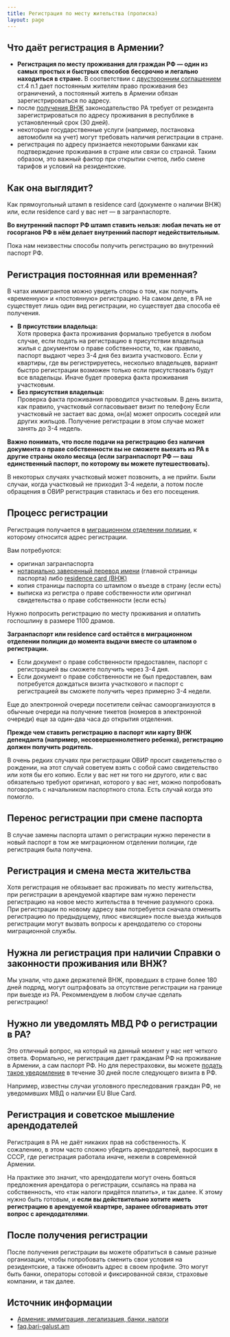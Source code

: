 ```yaml
---
title: Регистрация по месту жительства (прописка)
layout: page
---
```


## Что даёт регистрация в Армении?

- **Регистрация по месту проживания для граждан РФ — один из самых простых и быстрых способов бессрочно и легально находиться в стране.**
  В соответствии с [двусторонним соглашением](https://normativ.kontur.ru/document?moduleId=1&documentId=48056) ст.4 п.1
  дает постоянным жителям право проживания без ограничений, а постоянный житель в Армении обязан зарегистрироваться по адресу.
- после [получения ВНЖ](residence.md) законодательство РА требует от резидента зарегистрироваться по адресу проживания в республике в установленный срок (30 дней).
- некоторые государственные услуги (например, постановка автомобиля на учет) могут требовать наличия регистрации в стране.
- регистрация по адресу признается некоторыми банками как подтверждение проживания в стране или связи со страной.
  Таким образом, это важный фактор при открытии счетов, либо смене тарифов и условий на резидентские.

## Как она выглядит?

Как прямоугольный штамп в residence card (документе о наличии ВНЖ) или, если residence card у вас нет — в загранпаспорте.

**Во внутренний паспорт РФ штамп ставить нельзя: любая печать не от госорганов РФ в нём делает внутренний паспорт недействительным.**

Пока нам неизвестны способы получить регистрацию во внутренний паспорт РФ.

## Регистрация постоянная или временная?

В чатах иммигрантов можно увидеть споры о том, как получить «временную» и «постоянную» регистрацию. На самом деле,
в РА не существует лишь один вид регистрации, но существует два способа её получения.

- **В присутствии владельца:**<br>
Хотя проверка факта проживания формально требуется в любом случае, если подать на регистрацию в присутствии владельца
жилья с документом о праве собственности, то, как правило, паспорт выдают через 3-4 дня без визита участкового.
Если у квартиры, где вы регистрируетесь, несколько владельцев, вариант быстро регистрации возможен только если
присутствовать будут все владельцы. Иначе будет проверка факта проживания участковым.
- **Без присутствия владельца:**<br>
Проверка факта проживания проводится участковым. В день визита, как правило, участковый согласовывает визит по телефону
Если участковый не застает вас дома, он(а) может опросить соседей или других жильцов. Получение регистрации в этом
случае может занять до 3-4 недель.

**Важно понимать, что после подачи на регистрацию без наличия документа о праве собственности вы не сможете выехать из РА
в другие страны около месяца (если загранпаспорт РФ — ваш единственный паспорт, по которому вы можете путешествовать).**

В некоторых случаях участковый может позвонить, а не прийти. Были случаи, когда участковый не приходил 3-4 недели,
а потом после обращения в ОВИР регистрация ставилась и без его посещения.

## Процесс регистрации

Регистрация получается в [миграционном отделении полиции](ovirs.md), к которому относится адрес регистрации.

Вам потребуются:
- оригинал загранпаспорта
- [нотариально заверенный перевод имени](passport-translation.md) (главной страницы паспорта) либо [residence card (ВНЖ)](residence.md)
- копия страницы паспорта со штампом о въезде в страну (если есть)
- выписка из регистра о праве собственности или оригинал свидетельства о праве собственности (если есть)

Нужно попросить регистрацию по месту проживания и оплатить госпошлину в размере 1100 драмов.

**Загранпаспорт или residence card остаётся в миграционном отделении полиции до момента выдачи вместе со штампом о регистрации.**

- Если документ о праве собственности предоставлен, паспорт с регистрацией вы сможете получить через 3-4 дня.
- Если документ о праве собственности не был предоставлен, вам потребуется дождаться визита участкового и паспорт с
  регистрацией вы сможете получить через примерно 3-4 недели.

Еще до электронной очереди посетители сейчас самоорганизуются в обычные очереди на получение тикетов (номеров в
электронной очереди) еще за один-два часа до открытия отделения.

**Прежде чем ставить регистрацию в паспорт или карту ВНЖ депенданта (например, несовершеннолетнего ребенка),
регистрацию должен получить родитель.**

В очень редких случаях при регистрации ОВИР просит свидетельство о рождении, на этот случай советуем взять с собой
само свидетельство или хотя бы его копию. Если у вас нет ни того ни другого, или с вас обязательно требуют оригинал,
которого у вас нет, можно попробовать поговорить с начальником паспортного стола. Есть случай когда это помогло.

## Перенос регистрации при смене паспорта

В случае замены паспорта штамп о регистрации нужно перенести в новый паспорт в том же миграционном отделении полиции,
где регистрация была получена.

## Регистрация и смена места жительства

Хотя регистрация не обязывает вас проживать по месту жительства, при регистрации в арендуемой квартире вам нужно
перенести регистрацию на новое место жительства в течение разумного срока. При регистрации по новому адресу вам
потребуется сначала отменить регистрацию по предыдущему, плюс «висящие» после выезда жильцов регистрации могут
вызвать вопросы к арендодателю со стороны миграционной службы.

## Нужна ли регистрация при наличии Справки о законности проживания или ВНЖ?

Мы узнали, что даже держателей ВНЖ, проведших в стране более 180 дней подряд, могут оштрафовать за отсутствие регистрации
на границе при выезде из РА. Рекоммендуем в любом случае сделать регистрацию!

## Нужно ли уведомлять МВД РФ о регистрации в РА?

Это отличный вопрос, на который на данный момент у нас нет четкого ответа. Формально, не регистрация дает гражданам РФ
на проживание в Армении, а сам паспорт РФ. Но для перестраховки, вы можете
[подать такое уведомление](https://journal.tinkoff.ru/ask/uvedomlenie-o-vnzh/) в течение 30 дней после следующего визита в РФ.

Например, известны случаи уголовного преследования граждан РФ, не уведомивших МВД о наличии EU Blue Card.

## Регистрация и советское мышление арендодателей

Регистрация в РА не даёт никаких прав на собственность. К сожалению, в этом часто сложно убедить арендодателей, выросших
в СССР, где регистрация работала иначе, нежели в современной Армении.

На практике это значит, что арендодатели могут очень бояться предложения арендатора о регистрации, ссылаясь на права
на собственность, что «так налоги придётся платить», и так далее. К этому нужно быть готовым, и **если вы действительно
хотите иметь регистрацию в арендуемой квартире, заранее обговаривать этот вопрос с арендодателями**.

## После получения регистрации

После получения регистрации вы можете обратиться в самые разные организации, чтобы попробовать сменить свои условия
на резидентские, а также обновить адрес в своем профиле. Это могут быть банки, операторы сотовой и фиксированной связи,
страховые компании, и так далее.

## Источник информации

- [Армения: иммиграция, легализация, банки, налоги](https://t.me/am_banking_and_residency)
- [faq.bari-galust.am](https://faq.bari-galust.am)

